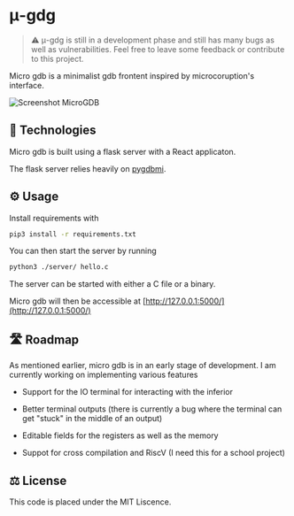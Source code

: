 # μ-gdg

> ⚠ μ-gdg is still in a development phase and still has many bugs as well as vulnerabilities.
Feel free to leave some feedback or contribute to this project.

Micro gdb is a minimalist gdb frontent inspired by microcoruption's interface.

![Screenshot MicroGDB](https://user-images.githubusercontent.com/53104608/165972546-df7c1e62-9129-4df5-855e-8942ad6ca560.png)

## 🧪 Technologies

Micro gdb is built using a flask server with a React applicaton.

The flask server relies heavily on [pygdbmi](https://github.com/cs01/pygdbmi).

## ⚙ Usage

Install requirements with

```bash
pip3 install -r requirements.txt
```

You can then start the server by running

```bash
python3 ./server/ hello.c
```

The server can be started with either a C file or a binary.

Micro gdb will then be accessible at [http://127.0.0.1:5000/](http://127.0.0.1:5000/)

## 🛣 Roadmap

As mentioned earlier, micro gdb is in an early stage of development. I am  currently working on implementing various features

- Support for the IO terminal for interacting with the inferior

- Better terminal outputs (there is currently a bug where the terminal can get "stuck" in the middle of an output)

- Editable fields for the registers as well as the memory

- Suppot for cross compilation and RiscV (I need this for a school project)

## ⚖ License

This code is placed under the MIT Liscence.

